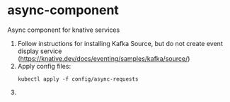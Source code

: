 # async-component
Async component for knative services

1. Follow instructions for installing Kafka Source, but do not create event display service (https://knative.dev/docs/eventing/samples/kafka/source/)
2. Apply config files:
    ```
    kubectl apply -f config/async-requests
    ```
3. 